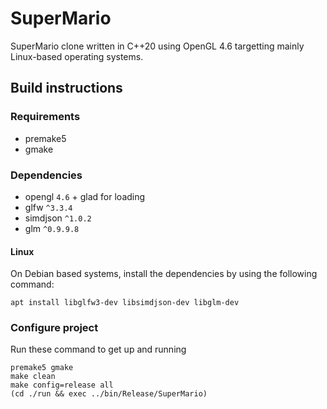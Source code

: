 # SuperMario

SuperMario clone written in C++20 using OpenGL 4.6 targetting mainly Linux-based operating systems.

## Build instructions

### Requirements

- premake5
- gmake

### Dependencies

- opengl `4.6` + glad for loading
- glfw `^3.3.4`
- simdjson `^1.0.2`
- glm `^0.9.9.8`

#### Linux

On Debian based systems, install the dependencies by using the following command:

```shell
apt install libglfw3-dev libsimdjson-dev libglm-dev
```

### Configure project

Run these command to get up and running

```shell
premake5 gmake
make clean
make config=release all
(cd ./run && exec ../bin/Release/SuperMario)
```
